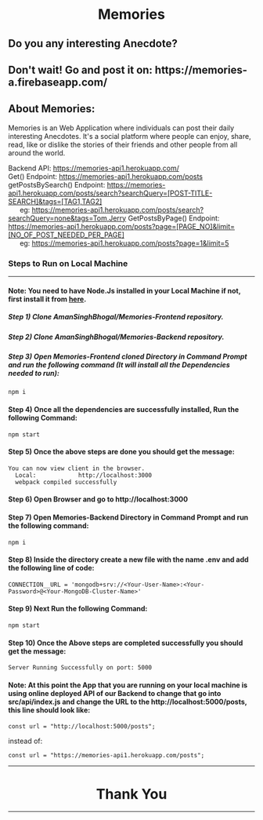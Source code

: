 <div align="center">
  
  <h1 align="center">Memories</h1>
</div>

<h2>Do you any interesting Anecdote?</h2>
<h2>Don't wait! Go and post it on: https://memories-a.firebaseapp.com/</h2>

## About Memories:
Memories is an Web Application where individuals can post their daily interesting Anecdotes. It's a social platform where people can enjoy, share, read, like or dislike the stories of their friends and other people from all around the world.

Backend API: https://memories-api1.herokuapp.com/
<br>
Get() Endpoint: https://memories-api1.herokuapp.com/posts
<br>
getPostsBySearch() Endpoint: https://memories-api1.herokuapp.com/posts/search?searchQuery=[POST-TITLE-SEARCH]&tags=[TAG1,TAG2]
<br>
&nbsp;&nbsp;&nbsp;&nbsp;&nbsp;&nbsp;eg: https://memories-api1.herokuapp.com/posts/search?searchQuery=none&tags=Tom,Jerry
GetPostsByPage() Endpoint: https://memories-api1.herokuapp.com/posts?page=[PAGE_NO]&limit=[NO_OF_POST_NEEDED_PER_PAGE]
<br>
&nbsp;&nbsp;&nbsp;&nbsp;&nbsp;&nbsp;eg: https://memories-api1.herokuapp.com/posts?page=1&limit=5


### Steps to Run on Local Machine

***

#### Note: You need to have Node.Js installed in your Local Machine if not, first install it from <a href="https://nodejs.org/en/">here</a>.
##### Step 1) Clone AmanSinghBhogal/Memories-Frontend repository.
##### Step 2) Clone AmanSinghBhogal/Memories-Backend repository.
##### Step 3) Open Memories-Frontend cloned Directory in Command Prompt and run the following command (It will install all the Dependencies needed to run):
```
npm i
```
#### Step 4) Once all the dependencies are successfully installed, Run the following Command:
```
npm start
```
#### Step 5) Once the above steps are done you should get the message:
    You can now view client in the browser.
      Local:            http://localhost:3000 
      webpack compiled successfully
#### Step 6) Open Browser and go to http://localhost:3000
#### Step 7) Open Memories-Backend Directory in Command Prompt and run the following command:
```
npm i
```
#### Step 8) Inside the directory create a new file with the name .env and add the following line of code:
```
CONNECTION__URL = 'mongodb+srv://<Your-User-Name>:<Your-Password>@<Your-MongoDB-Cluster-Name>'
```
#### Step 9) Next Run the following Command: 
```
npm start
```
#### Step 10) Once the Above steps are completed successfully you should get the message:
  ```Server Running Successfully on port: 5000```
#### Note: At this point the App that you are running on your local machine is using online deployed API of our Backend to change that go into src/api/index.js and change the URL to the http://localhost:5000/posts, this line should look like:
```
const url = "http://localhost:5000/posts";
```
instead of: 
```
const url = "https://memories-api1.herokuapp.com/posts";
```
***

<h1 align="center">Thank You</h1>

***
